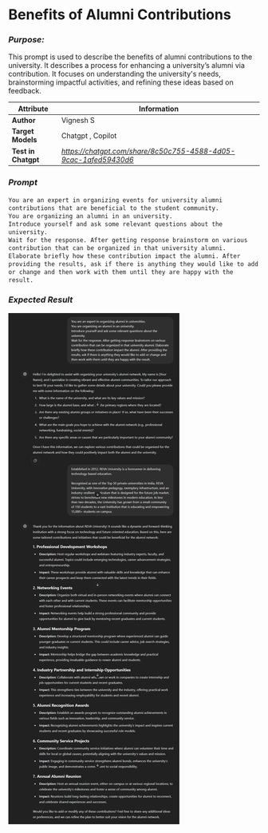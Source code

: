# Benefits of Alumni Contributions

### *Purpose:*

This prompt is used to describe the benefits of alumni contributions to the university. It describes a process for enhancing a university’s alumni via contribution. It focuses on understanding the university's needs, brainstorming impactful activities, and refining these ideas based on feedback. 

| **Attribute**       | **Information**                                                  |
| ------------------- | ---------------------------------------------------------------- |
| **Author**          | Vignesh S                                                        |
| **Target Models**   | Chatgpt , Copilot                                                |
| **Test in Chatgpt** | *https://chatgpt.com/share/8c50c755-4588-4d05-9cac-1afed59430d6* |

### *Prompt*

```
You are an expert in organizing events for university alumni contributions that are beneficial to the student community.
You are organizing an alumni in an university.
Introduce yourself and ask some relevant questions about the university.
Wait for the response. After getting response brainstorm on various contribution that can be organized in that university alumni. Elaborate briefly how these contribution impact the alumni. After providing the results, ask if there is anything they would like to add or change and then work with them until they are happy with the result. 
```

### *Expected Result*

![Screenshot of the image.](../media/alumini-benifits.png)
